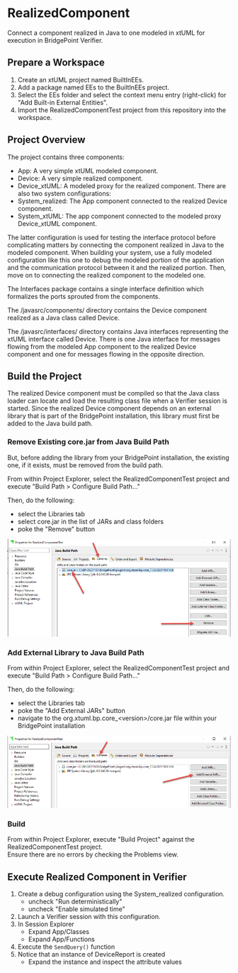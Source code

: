 # RealizedComponent
Connect a component realized in Java to one modeled in xtUML for execution in BridgePoint Verifier.

## Prepare a Workspace
1. Create an xtUML project named BuiltInEEs.
2. Add a package named EEs to the BuiltInEEs project.
3. Select the EEs folder and select the context menu entry (right-click) for "Add Built-in External Entities".
4. Import the RealizedComponentTest project from this repository into the workspace.

## Project Overview
The project contains three components:
  - App: A very simple xtUML modeled component.
  - Device:  A very simple realized component.
  - Device_xtUML:  A modeled proxy for the realized component.
There are also two system configurations:
  - System_realized:  The App component connected to the realized Device component.
  - System_xtUML:  The app component connected to the modeled proxy Device_xtUML component.

The latter configuration is used for testing the interface protocol before complicating matters by
connecting the component realized in Java to the modeled component.  When building your system, use
a fully modeled configuration like this one to debug the modeled portion of the application and the 
communication protocol between it and the realized portion.  Then, move on to connecting the 
realized component to the modeled one.

The Interfaces package contains a single interface definition which formalizes the ports sprouted
from the components.

The /javasrc/components/ directory contains the Device component realized as a Java class 
called Device.

The /javasrc/interfaces/ directory contains Java interfaces representing the xtUML interface
called Device.  There is one Java interface for messages flowing from the modeled App component 
to the realized Device component and one for messages flowing in the opposite direction.

## Build the Project
The realized Device component must be compiled so that the Java class loader can 
locate and load the resulting class file when a Verifier session is started.  Since the
realized Device component depends on an external library that is part of the BridgePoint
installation, this library must first be added to the Java build path.

### Remove Existing core.jar from Java Build Path
But, before adding the library from your BridgePoint installation, the existing one, if it
exists, must be removed from the build path.

From within Project Explorer, select the RealizedComponentTest project and execute
"Build Path > Configure Build Path..."

Then, do the following:
  - select the Libraries tab
  - select core.jar in the list of JARs and class folders
  - poke the "Remove" button

![Screen-scrape of Libraries tab in build path configuration](RemoveJAR.png)

### Add External Library to Java Build Path
From within Project Explorer, select the RealizedComponentTest project and execute
"Build Path > Configure Build Path..."

Then, do the following:
  - select the Libraries tab
  - poke the "Add External JARs" button
  - navigate to the org.xtuml.bp.core_\<version\>/core.jar file within your BridgePoint installation

![Screen-scrape of Libraries tab in build path configuration](AddExternalJar.png)

### Build
From within Project Explorer, execute "Build Project" against the RealizedComponentTest project.  
Ensure there are no errors by checking the Problems view.

## Execute Realized Component in Verifier
1. Create a debug configuration using the System_realized configuration.
   - uncheck "Run deterministically"
   - uncheck "Enable simulated time"
2. Launch a Verifier session with this configuration.
3. In Session Explorer
   - Expand App/Classes
   - Expand App/Functions
4. Execute the `SendQuery()` function
5. Notice that an instance of DeviceReport is created
   - Expand the instance and inspect the attribute values
